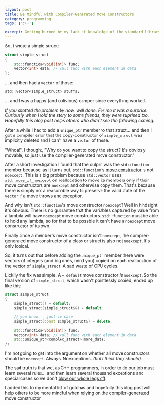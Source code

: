 ```yaml
---
layout: post
title: Be Mindful with Compiler-Generated Move Constructors
category: programming
tags: ['c++']

excerpt: Getting burned by my lack of knowledge of the standard library.
---
```


So, I wrote a simple struct:

```c++
struct simple_struct
{
    std::function<void(int)> func;
    vector<int> data; // call func with each element in data
};
```

... and then had a `vector` of those:

```
std::vector<simple_struct> stuffs;
```

... and I was a happy (and oblivious) camper since everything worked.

*If you spotted the problem by now, well done. For me it was a surprise. Curiously when I told the story to some friends, they were suprised too. Hopefully this blog post helps others who didn't see the following coming.*

After a while I had to add a `unique_ptr` member to that struct... and then I got a compiler error that the copy-constructor of `simple_struct` was implicitly deleted and I can't have a `vector` of those.

"Whoa!", I thought, "Why do you want to copy the struct? It's obviosly movable, so just use the compiler-generated move constructor."

After a short investigation I found that the culprit was the `std::function` member because, as it turns out, `std::function`'s [move constructor](https://en.cppreference.com/w/cpp/utility/functional/function/function) is not `noexcept`. This is a big problem because `std::vector` uses [`std::move_if_noexcept`](https://en.cppreference.com/w/cpp/utility/move_if_noexcept) on reallocation to move its members only if their move constructors are `noexcept` and otherwise copy them. That's because there is simply not a reasonable way to preserve the valid state of the `vector` if a move throws and exception.

And why isn't `std::function`'s move constructor `noexcept`? Well in hindsight it's obvious. There is no guarantee that the variables captured by value from a lambda will have `noexcept` move constructors. `std::function` must be able to hold any lambda, so for that to be possble it can't have a `noexcept` move constructor of its own.

Finally since a member's move constructor isn't `noexcept`, the compiler-generated move constructor of a class or struct is also not `noexcept`. It's only logical.

So, it turns out that before adding the `unique_ptr` member there were vectors of integers (and big ones, mind you) copied on each reallocation of the vector of `simple_struct`. A sad waste of CPU cycles.

Lickily the fix was simple. A `= default` move constructor *is* `noexcept`. So the final version of `simple_struct`, which wasn't pointlessly copied, ended up like this:

```c++
struct simple_struct
{
    simple_struct() = default;
    simple_struct(simple_struct&&) = default;

    // you know... just in case
    simple_struct(const simple_struct&) = delete;

    std::function<void(int)> func;
    vector<int> data; // call func with each element in data
    std::unique_ptr<complex_struct> more_data;
};
```

I'm not going to get into the argument on whether all move constructors should be `noexcept`. Always. Noexceptions. *(but I think they should)*

The sad truth is that we, as C++ programmers, in order to do our job must learn several rules... and then learn several thousand exceptions and special cases so we don't [blow our whole legs off](https://www.goodreads.com/quotes/226222-c-makes-it-easy-to-shoot-yourself-in-the-foot).

I added this to my mental list of gotchas and hopefully this blog post will help others to be more mindful when relying on the compiler-generated move constructor.
